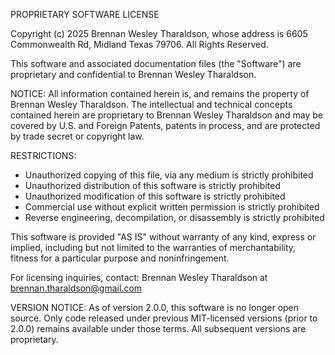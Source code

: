 PROPRIETARY SOFTWARE LICENSE

Copyright (c) 2025 Brennan Wesley Tharaldson, whose address is 6605 Commonwealth Rd, Midland Texas 79706. All Rights Reserved.

This software and associated documentation files (the "Software") are proprietary 
and confidential to Brennan Wesley Tharaldson. 

NOTICE: All information contained herein is, and remains the property of 
Brennan Wesley Tharaldson. The intellectual and technical concepts contained herein are 
proprietary to Brennan Wesley Tharaldson and may be covered by U.S. and Foreign Patents, 
patents in process, and are protected by trade secret or copyright law.

RESTRICTIONS:
- Unauthorized copying of this file, via any medium is strictly prohibited
- Unauthorized distribution of this software is strictly prohibited
- Unauthorized modification of this software is strictly prohibited
- Commercial use without explicit written permission is strictly prohibited
- Reverse engineering, decompilation, or disassembly is strictly prohibited

This software is provided "AS IS" without warranty of any kind, express or 
implied, including but not limited to the warranties of merchantability, 
fitness for a particular purpose and noninfringement.

For licensing inquiries, contact: Brennan Wesley Tharaldson at brennan.tharaldson@gmail.com

VERSION NOTICE:
As of version 2.0.0, this software is no longer open source. Only code 
released under previous MIT-licensed versions (prior to 2.0.0) remains 
available under those terms. All subsequent versions are proprietary.